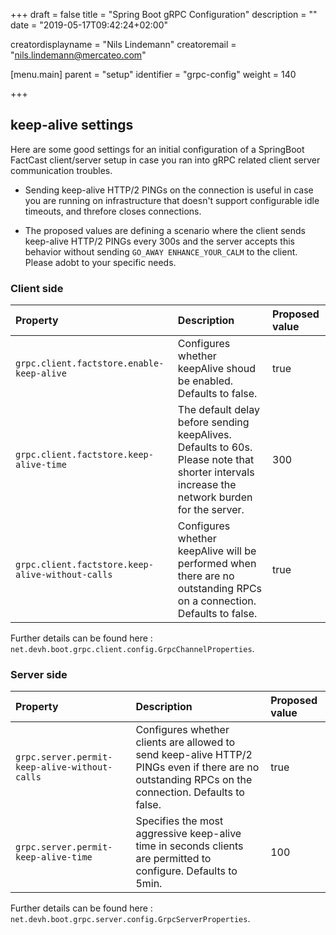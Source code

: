 +++
draft = false
title = "Spring Boot gRPC Configuration"
description = ""
date = "2019-05-17T09:42:24+02:00"

creatordisplayname = "Nils Lindemann"
creatoremail = "nils.lindemann@mercateo.com"

[menu.main]
parent = "setup"
identifier = "grpc-config"
weight = 140

+++

## keep-alive settings

Here are some good settings for an initial configuration of a SpringBoot FactCast client/server setup in case you ran into gRPC related client server communication troubles.

* Sending keep-alive HTTP/2 PINGs on the connection is useful in case you are running on infrastructure that doesn't support configurable idle timeouts, and threfore closes connections.

* The proposed values are defining a scenario where the client sends keep-alive HTTP/2 PINGs every 300s and the server accepts this behavior without sending `GO_AWAY ENHANCE_YOUR_CALM` to the client. Please adobt to your specific needs.

### Client side

|Property|Description|Proposed value|
|:--|:--|:--|
|`grpc.client.factstore.enable-keep-alive`       | Configures whether keepAlive shoud be enabled. Defaults to false. | true |
|`grpc.client.factstore.keep-alive-time`         | The default delay before sending keepAlives. Defaults to 60s. Please note that shorter intervals increase the network burden for the server. | 300 |
|`grpc.client.factstore.keep-alive-without-calls`| Configures whether keepAlive will be performed when there are no outstanding RPCs on a connection. Defaults to false. | true |

Further details can be found here : `net.devh.boot.grpc.client.config.GrpcChannelProperties`.

### Server side

|Property|Description|Proposed value|
|:--|:--|:--|
|`grpc.server.permit-keep-alive-without-calls`|  Configures whether clients are allowed to send keep-alive HTTP/2 PINGs even if there are no outstanding RPCs on the connection. Defaults to false.| true |
|`grpc.server.permit-keep-alive-time`          | Specifies the most aggressive keep-alive time in seconds clients are permitted to configure. Defaults to 5min. | 100 |

Further details can be found here : `net.devh.boot.grpc.server.config.GrpcServerProperties`. 

